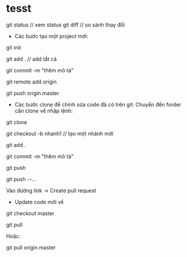 # tesst

git status   // xem status
git diff      // so sánh thay đổi

- Các bước tạo một project mới:

git init

git add .       // add tất cả

git commit -m "thêm mô tả"

git remote add origin <link>

git push origin master


- Các bước clone để chỉnh sửa code đã có trên git:
Chuyển đến forder cần clone về nhập lệnh:

git clone <link clone>

git checkout -b nhanh1      // tạo một nhánh mới

git add .

git commit -m "thêm mô tả"

git push

git push --...

Vào đường link -> Create pull request

- Update code mới về 

git checkout master

git pull

Hoặc:

git pull origin master
